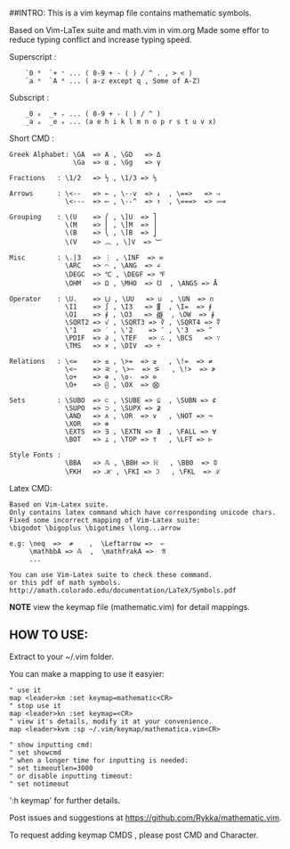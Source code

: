 ##INTRO:
This is a vim keymap file contains mathematic symbols.

Based on Vim-LaTex suite and math.vim in vim.org
Made some effor to reduce typing conflict and increase typing speed.

Superscript :

        `0 ⁰  `+ ⁺ ... ( 0-9 + - ( ) / ^ . , > < )
        `a ᵃ  `A ᴬ ... ( a-z except q , Some of A-Z)

Subscript   :

        _0 ₀  _+ ₊ ... ( 0-9 + - ( ) / ^ )
        _a ₐ  _e ₑ ... (a e h i k l m n o p r s t u v x)


Short CMD  : 

    Greek Alphabet: \GA  => Α , \GD   => Δ
                    \Ga  => α , \Gg   => γ

    Fractions   : \1/2   => ½ , \1/3 => ⅓

    Arrows      : \<--   => ← , \--v  => ↓  , \==>   => ⇒
                  \<---  => ⟵ , \--^  => ↑  , \===>  => ⟹

    Grouping    : \(U    => ⎛ , \]U  => ⎤
                  \(M    => ⎜ , \]M  => ⎥
                  \(B    => ⎝ , \]B  => ⎦
                  \(V    => ︵ , \]V  => ︺

    Misc        : \.|3   => ⋮ , \INF  => ∞
                  \ARC   => ⌒ , \ANG  => ∠
                  \DEGC  => ℃ , \DEGF => ℉
                  \OHM   => Ω , \MHO  => ℧  , \ANGS => Å

    Operator    : \U.    => ⨃ , \UU   => ∪  , \UN  => ∩
                  \I1    => ∫ , \I3   => ∭  , \I=  => ⨎
                  \O1    => ∮ , \O3   => ∰  , \OW  => ∳
                  \SQRT2 => √ , \SQRT3 => ∛ , \SQRT4 => ∜
                  \'1    => ′ , \'2    => ″ , \'3  => ‴
                  \PDIF  => ∂ , \TEF   => ∴ , \BCS   => ∵
                  \TMS   => × , \DIV  => ÷

    Relations   : \<=    => ≤ , \>=  => ≥   , \!=  => ≠
                  \<~    => ⪝ , \>~  => ⪞   , \!>  => ≯
                  \o+    => ⊕ , \o-  => ⊖
                  \O+    => ⨀ , \OX  => ⨂

    Sets        : \SUBO  => ⊂ , \SUBE => ⊆  , \SUBN => ⊄
                  \SUPO  => ⊃ , \SUPX => ⊉
                  \AND   => ∧ , \OR  => ∨   , \NOT => ¬
                  \XOR   => ⊕
                  \EXTS  => ∃ , \EXTN => ∄  , \FALL => ∀
                  \BOT   => ⊥ , \TOP => ⊤   , \LFT => ⊢

    Style Fonts :
                  \BBA   => 𝔸 , \BBH => ℍ   , \BB0  => 𝟘
                  \FKH   => ℋ , \FKI => ℑ   , \FKL  => ℒ

Latex CMD:

    Based on Vim-Latex suite.
    Only contains latex command which have corresponding unicode chars.
    Fixed some incorrect mapping of Vim-Latex suite:
    \bigodot \bigoplus \bigotimes \long...arrow

    e.g: \neq  =>  ≠    ,  \Leftarrow =>  ⇐
         \mathbbA => 𝔸  ,  \mathfrakA =>  𝔄
         ...

    You can use Vim-Latex suite to check these command.
    or this pdf of math symbols.
    http://amath.colorado.edu/documentation/LaTeX/Symbols.pdf 

**NOTE** view the keymap file (mathematic.vim) for detail mappings.

## HOW TO USE:

Extract to your ~/.vim folder.

You can make a mapping to use it easyier:
   
    " use it
    map <leader>km :set keymap=mathematic<CR>
    " stop use it
    map <leader>kn :set keymap=<CR>
    " view it's details, modify it at your convenience.
    map <leader>kvm :sp ~/.vim/keymap/mathematica.vim<CR>
    
    " show inputting cmd:
    " set showcmd
    " when a longer time for inputting is needed:
    " set timeoutlen=3000
    " or disable inputting timeout:
    " set notimeout

':h keymap' for further details.

Post issues and suggestions at https://github.com/Rykka/mathematic.vim.

To request adding keymap CMDS , please post CMD and Character.
